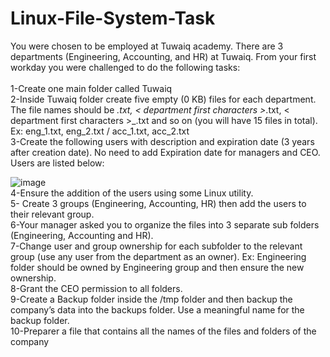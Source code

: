 # Linux-File-System-Task

You were chosen to be employed at Tuwaiq academy. There are 3 departments (Engineering, Accounting, and HR) at Tuwaiq. From your first workday you were challenged to do the following tasks:<br/>
<br/>
1-Create one main folder called Tuwaiq <br/>
2-Inside Tuwaiq folder create five empty (0 KB) files for each department. The file names should be _.txt, < department first characters >_.txt, < department first characters >_.txt and so on (you will have 15 files in total). Ex: eng_1.txt, eng_2.txt / acc_1.txt, acc_2.txt <br/>
3-Create the following users with description and expiration date (3 years after creation date). No need to add Expiration date for managers and CEO. Users are listed below: <br/>

![image](https://user-images.githubusercontent.com/85888419/196029805-de31bcca-8c24-4089-93af-7f26e1467f9b.png)
 <br/>
4-Ensure the addition of the users using some Linux utility.  <br/>
5- Create 3 groups (Engineering, Accounting, HR) then add the users to their relevant group. <br/>
6-Your manager asked you to organize the files into 3 separate sub folders (Engineering, Accounting and HR).<br/>
7-Change user and group ownership for each subfolder to the relevant group (use any user from the department as an owner). Ex: Engineering folder should be owned by Engineering group and then ensure the new ownership.<br/>
8-Grant the CEO permission to all folders.<br/>
9-Create a Backup folder inside the /tmp folder and then backup the company’s data into the backups folder. Use a meaningful name for the backup folder.<br/>
10-Preparer a file that contains all the names of the files and folders of the company
